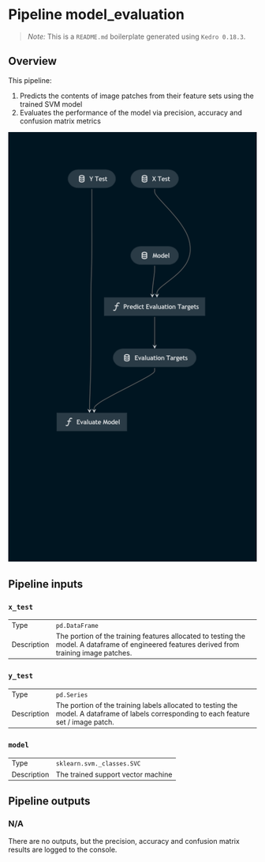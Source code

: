# Pipeline model_evaluation

> *Note:* This is a `README.md` boilerplate generated using `Kedro 0.18.3`.

## Overview

<!---
Please describe your modular pipeline here.
-->

This pipeline:
1. Predicts the contents of image patches from their feature sets using the trained SVM model
2. Evaluates the performance of the model via precision, accuracy and confusion matrix metrics

![Overview](./model_evaluation.png)

## Pipeline inputs

<!---
The list of pipeline inputs.
-->

### `x_test`
|      |                    |
| ---- | ------------------ |
| Type | `pd.DataFrame` |
| Description | The portion of the training features allocated to testing the model. A dataframe of engineered features derived from training image patches. |

### `y_test`
|      |                    |
| ---- | ------------------ |
| Type | `pd.Series` |
| Description | The portion of the training labels allocated to testing the model. A dataframe of labels corresponding to each feature set / image patch. |

### `model`
|      |                    |
| ---- | ------------------ |
| Type | `sklearn.svm._classes.SVC` |
| Description | The trained support vector machine |

## Pipeline outputs

<!---
The list of pipeline outputs.
-->

### N/A

There are no outputs, but the precision, accuracy and confusion matrix results are logged to the console.